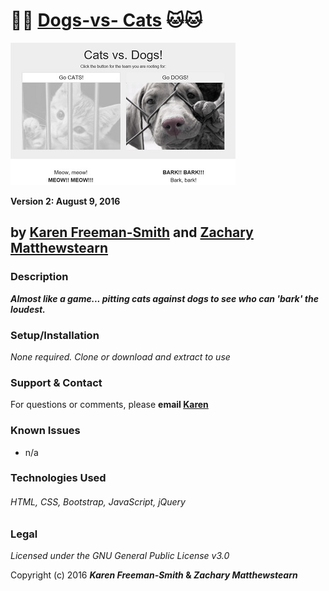 # :dog::dog: [Dogs-vs- Cats](http://karenfreemansmith.github.io/dogsvscats) :cat::cat:
![project screenshot](/img/screenshot.jpg)

__Version 2: August 9, 2016__

## by [Karen Freeman-Smith](http://karenfreemansmith.github.io) and [Zachary Matthewstearn](http://zacharymatthewstearn.github.io)

### Description
__*Almost like a game... pitting cats against dogs to see who can 'bark' the loudest.*__

### Setup/Installation
*None required. Clone or download and extract to use*

### Support & Contact
For questions or comments, please __email [Karen](karenfreemansmith@gmail.com)__

### Known Issues
* n/a

### Technologies Used
###### HTML, CSS, Bootstrap, JavaScript, jQuery

### Legal
*Licensed under the GNU General Public License v3.0*

Copyright (c) 2016 **_Karen Freeman-Smith_ & _Zachary Matthewstearn_**
